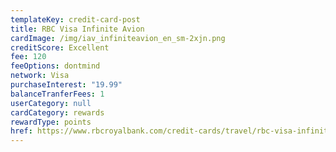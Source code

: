 ```yaml
---
templateKey: credit-card-post
title: RBC Visa Infinite Avion
cardImage: /img/iav_infiniteavion_en_sm-2xjn.png
creditScore: Excellent
fee: 120
feeOptions: dontmind
network: Visa
purchaseInterest: "19.99"
balanceTranferFees: 1
userCategory: null
cardCategory: rewards
rewardType: points
href: https://www.rbcroyalbank.com/credit-cards/travel/rbc-visa-infinite-avion.html
---
```

